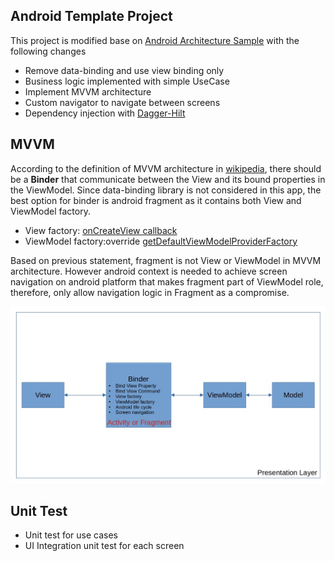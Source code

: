 Android Template Project
---
This project is modified base on [Android Architecture Sample](https://github.com/android/architecture-samples/) with
the following changes

* Remove data-binding and use view binding only
* Business logic implemented with simple UseCase
* Implement MVVM architecture
* Custom navigator to navigate between screens
* Dependency injection with [Dagger-Hilt](https://github.com/google/dagger/)

MVVM
---
According to the definition of MVVM architecture
in [wikipedia](https://en.wikipedia.org/wiki/Model%E2%80%93view%E2%80%93viewmodel), there should be a **Binder** that
communicate between the View and its bound properties in the ViewModel. Since data-binding library is not considered in
this app, the best option for binder is android fragment as it contains both View and ViewModel factory.

* View factory: [onCreateView callback](https://developer.android.com/reference/androidx/fragment/app/Fragment#onCreateView(android.view.LayoutInflater,android.view.ViewGroup,android.os.Bundle))
* ViewModel factory:override [getDefaultViewModelProviderFactory](https://developer.android.com/reference/androidx/fragment/app/Fragment#getDefaultViewModelProviderFactory())

Based on previous statement, fragment is not View or ViewModel in MVVM architecture. However android context is needed
to achieve screen navigation on android platform that makes fragment part of ViewModel role, therefore, only allow
navigation logic in Fragment as a compromise.

![MVVM structure](MVVM.jpg)

Unit Test
---

* Unit test for use cases
* UI Integration unit test for each screen